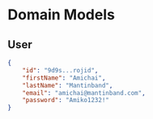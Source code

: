 # Domain Models

## User

```json
{
    "id": "9d9s...rojid",
    "firstName": "Amichai",
    "lastName": "Mantinband",
    "email": "amichai@mantinband.com",
    "password": "Amiko1232!"
}
```